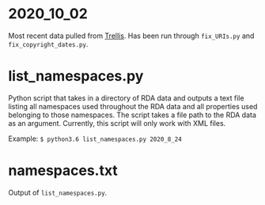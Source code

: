 # 2020_10_02

Most recent data pulled from [Trellis](https://trellis.sinopia.io/repository/washington). Has been run through `fix_URIs.py` and `fix_copyright_dates.py`.

# list_namespaces.py

Python script that takes in a directory of RDA data and outputs a text file listing all namespaces used throughout the RDA data and all properties used belonging to those namespaces. The script takes a file path to the RDA data as an argument. Currently, this script will only work with XML files.

Example:
`$ python3.6 list_namespaces.py 2020_8_24`

# namespaces.txt

Output of `list_namespaces.py`.
